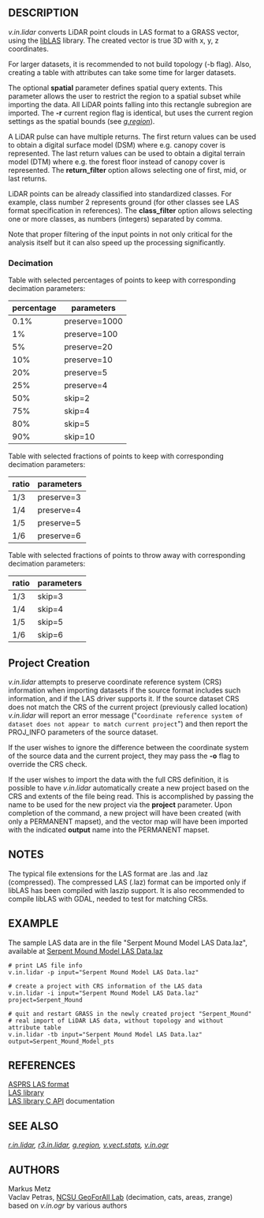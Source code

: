 ## DESCRIPTION

*v.in.lidar* converts LiDAR point clouds in LAS format to a GRASS
vector, using the [libLAS](https://liblas.org) library. The created
vector is true 3D with x, y, z coordinates.

For larger datasets, it is recommended to not build topology (-b flag).
Also, creating a table with attributes can take some time for larger
datasets.

The optional **spatial** parameter defines spatial query extents. This
parameter allows the user to restrict the region to a spatial subset
while importing the data. All LiDAR points falling into this rectangle
subregion are imported. The **-r** current region flag is identical, but
uses the current region settings as the spatial bounds (see
*[g.region](g.region.md)*).

A LiDAR pulse can have multiple returns. The first return values can be
used to obtain a digital surface model (DSM) where e.g. canopy cover is
represented. The last return values can be used to obtain a digital
terrain model (DTM) where e.g. the forest floor instead of canopy cover
is represented. The **return_filter** option allows selecting one of
first, mid, or last returns.

LiDAR points can be already classified into standardized classes. For
example, class number 2 represents ground (for other classes see LAS
format specification in references). The **class_filter** option allows
selecting one or more classes, as numbers (integers) separated by comma.

Note that proper filtering of the input points in not only critical for
the analysis itself but it can also speed up the processing
significantly.

### Decimation

Table with selected percentages of points to keep with corresponding
decimation parameters:

| percentage | parameters    |
|------------|---------------|
| 0.1%       | preserve=1000 |
| 1%         | preserve=100  |
| 5%         | preserve=20   |
| 10%        | preserve=10   |
| 20%        | preserve=5    |
| 25%        | preserve=4    |
| 50%        | skip=2        |
| 75%        | skip=4        |
| 80%        | skip=5        |
| 90%        | skip=10       |

Table with selected fractions of points to keep with corresponding
decimation parameters:

| ratio | parameters |
|-------|------------|
| 1/3   | preserve=3 |
| 1/4   | preserve=4 |
| 1/5   | preserve=5 |
| 1/6   | preserve=6 |

Table with selected fractions of points to throw away with corresponding
decimation parameters:

| ratio | parameters |
|-------|------------|
| 1/3   | skip=3     |
| 1/4   | skip=4     |
| 1/5   | skip=5     |
| 1/6   | skip=6     |

## Project Creation

*v.in.lidar* attempts to preserve coordinate reference system (CRS)
information when importing datasets if the source format includes such
information, and if the LAS driver supports it. If the source dataset
CRS does not match the CRS of the current project (previously called
location) *v.in.lidar* will report an error message
("`Coordinate reference system of dataset does not appear to match current project`")
and then report the PROJ_INFO parameters of the source dataset.

If the user wishes to ignore the difference between the coordinate
system of the source data and the current project, they may pass the
**-o** flag to override the CRS check.

If the user wishes to import the data with the full CRS definition, it
is possible to have *v.in.lidar* automatically create a new project
based on the CRS and extents of the file being read. This is
accomplished by passing the name to be used for the new project via the
**project** parameter. Upon completion of the command, a new project
will have been created (with only a PERMANENT mapset), and the vector
map will have been imported with the indicated **output** name into the
PERMANENT mapset.

## NOTES

The typical file extensions for the LAS format are .las and .laz
(compressed). The compressed LAS (.laz) format can be imported only if
libLAS has been compiled with laszip support. It is also recommended to
compile libLAS with GDAL, needed to test for matching CRSs.

## EXAMPLE

The sample LAS data are in the file "Serpent Mound Model LAS Data.laz",
available at [Serpent Mound Model LAS
Data.laz](https://github.com/PDAL/data/raw/4ee9ee43b195268a59113555908c1c0cdf955bd4/liblas/Serpent-Mound-Model-LAS-Data.laz)

```shell
# print LAS file info
v.in.lidar -p input="Serpent Mound Model LAS Data.laz"

# create a project with CRS information of the LAS data
v.in.lidar -i input="Serpent Mound Model LAS Data.laz" project=Serpent_Mound

# quit and restart GRASS in the newly created project "Serpent_Mound"
# real import of LiDAR LAS data, without topology and without attribute table
v.in.lidar -tb input="Serpent Mound Model LAS Data.laz" output=Serpent_Mound_Model_pts
```

## REFERENCES

[ASPRS LAS
format](https://www.asprs.org/committee-general/laser-las-file-format-exchange-activities.html)  
[LAS library](https://liblas.org/)  
[LAS library C API](https://liblas.org/doxygen/liblas_8h.html)
documentation

## SEE ALSO

*[r.in.lidar](r.in.lidar.md), [r3.in.lidar](r3.in.lidar.md),
[g.region](g.region.md), [v.vect.stats](v.vect.stats.md),
[v.in.ogr](v.in.ogr.md)*

## AUTHORS

Markus Metz  
Vaclav Petras, [NCSU GeoForAll
Lab](https://geospatial.ncsu.edu/geoforall/) (decimation, cats, areas,
zrange)  
based on *v.in.ogr* by various authors
